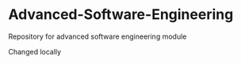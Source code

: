 # Advanced-Software-Engineering
Repository for advanced software engineering module

Changed locally